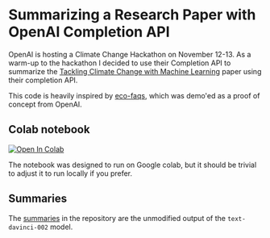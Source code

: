# Summarizing a Research Paper with OpenAI Completion API

OpenAI is hosting a Climate Change Hackathon on November 12-13. As a warm-up to
the hackathon I decided to use their Completion API to summarize the
[Tackling Climate Change with Machine Learning] paper using their completion API.

[Tackling Climate Change with Machine Learning]: https://arxiv.org/pdf/1906.05433.pdf


This code is heavily inspired by [eco-faqs], which was demo'ed as a proof of
concept from OpenAI.

[eco-faqs]: https://github.com/shyamal-anadkat/eco-faqs


## Colab notebook

[![Open In Colab](https://colab.research.google.com/assets/colab-badge.svg)](https://colab.research.google.com/github/bguisard/openai-paper-summary/blob/main/notebooks/openai_paper_summary.ipynb)


The notebook was designed to run on Google colab, but it should be trivial to
adjust it to run locally if you prefer.


## Summaries

The [summaries] in the repository are the unmodified output of the `text-davinci-002`
model.

[summaries]: ./summaries/
